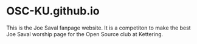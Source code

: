 # OSC-KU.github.io

This is the Joe Saval fanpage website. It is a competiton to make the best Joe Saval worship page for the Open Source club at Kettering. 

